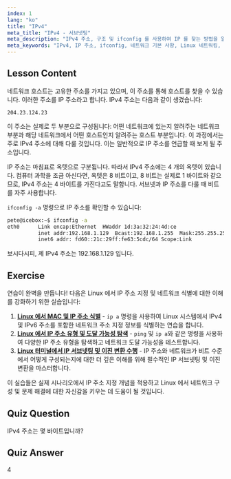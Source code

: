 ```yaml
---
index: 1
lang: "ko"
title: "IPv4"
meta_title: "IPv4 - 서브넷팅"
meta_description: "IPv4 주소, 구조 및 ifconfig 를 사용하여 IP 를 찾는 방법을 알아보세요. Linux 초보자를 위한 네트워크 기본 사항을 이해합니다."
meta_keywords: "IPv4, IP 주소, ifconfig, 네트워크 기본 사항, Linux 네트워킹, 초보자, 튜토리얼, 가이드"
---
```


## Lesson Content

네트워크 호스트는 고유한 주소를 가지고 있으며, 이 주소를 통해 호스트를 찾을 수 있습니다. 이러한 주소를 IP 주소라고 합니다. IPv4 주소는 다음과 같이 생겼습니다:

```
204.23.124.23
```

이 주소는 실제로 두 부분으로 구성됩니다: 어떤 네트워크에 있는지 알려주는 네트워크 부분과 해당 네트워크에서 어떤 호스트인지 알려주는 호스트 부분입니다. 이 과정에서는 주로 IPv4 주소에 대해 다룰 것입니다. 이는 일반적으로 IP 주소를 언급할 때 보게 될 주소입니다.

IP 주소는 마침표로 옥텟으로 구분됩니다. 따라서 IPv4 주소에는 4 개의 옥텟이 있습니다. 컴퓨터 과학을 조금 아신다면, 옥텟은 8 비트이고, 8 비트는 실제로 1 바이트와 같으므로, IPv4 주소는 4 바이트를 가진다고도 말합니다. 서브넷과 IP 주소를 다룰 때 비트를 자주 사용합니다.

`ifconfig -a` 명령으로 IP 주소를 확인할 수 있습니다:

```bash
pete@icebox:~$ ifconfig -a
eth0      Link encap:Ethernet  HWaddr 1d:3a:32:24:4d:ce
          inet addr:192.168.1.129  Bcast:192.168.1.255  Mask:255.255.255.0
          inet6 addr: fd60::21c:29ff:fe63:5cdc/64 Scope:Link
```

보시다시피, 제 IPv4 주소는 192.168.1.129 입니다.

## Exercise

연습이 완벽을 만듭니다! 다음은 Linux 에서 IP 주소 지정 및 네트워크 식별에 대한 이해를 강화하기 위한 실습입니다:

1. **[Linux 에서 MAC 및 IP 주소 식별](https://labex.io/ko/labs/linux-identify-mac-and-ip-addresses-in-linux-592731)** - `ip a` 명령을 사용하여 Linux 시스템에서 IPv4 및 IPv6 주소를 포함한 네트워크 주소 지정 정보를 식별하는 연습을 합니다.
2. **[Linux 에서 IP 주소 유형 및 도달 가능성 탐색](https://labex.io/ko/labs/linux-explore-ip-address-types-and-reachability-in-linux-592780)** - `ping` 및 `ip a`와 같은 명령을 사용하여 다양한 IP 주소 유형을 탐색하고 네트워크 도달 가능성을 테스트합니다.
3. **[Linux 터미널에서 IP 서브넷팅 및 이진 변환 수행](https://labex.io/ko/labs/linux-perform-ip-subnetting-and-binary-conversion-in-the-linux-terminal-592782)** - IP 주소와 네트워크가 비트 수준에서 어떻게 구성되는지에 대한 더 깊은 이해를 위해 필수적인 IP 서브넷팅 및 이진 변환을 마스터합니다.

이 실습들은 실제 시나리오에서 IP 주소 지정 개념을 적용하고 Linux 에서 네트워크 구성 및 문제 해결에 대한 자신감을 키우는 데 도움이 될 것입니다.

## Quiz Question

IPv4 주소는 몇 바이트입니까?

## Quiz Answer

4
